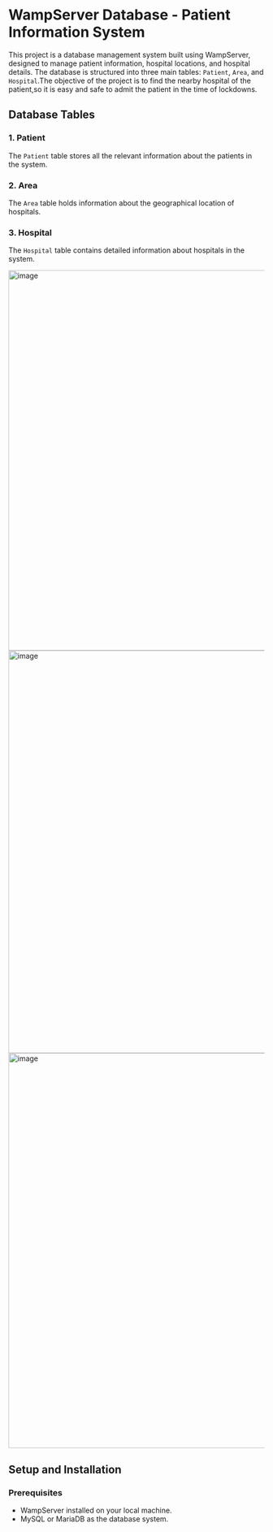 # WampServer Database - Patient Information System

This project is a database management system built using WampServer, designed to manage patient information, hospital locations, and hospital details. The database is structured into three main tables: `Patient`, `Area`, and `Hospital`.The objective of the project is to find the nearby hospital of the patient,so it is easy and safe to admit the patient in the time of lockdowns.

## Database Tables

### 1. Patient
The `Patient` table stores all the relevant information about the patients in the system.



### 2. Area
The `Area` table holds information about the geographical location of hospitals.


### 3. Hospital
The `Hospital` table contains detailed information about hospitals in the system.

<img width="749" alt="image" src="https://github.com/user-attachments/assets/9f81bf23-7b8b-49c2-9255-f94a562113f7">
<img width="793" alt="image" src="https://github.com/user-attachments/assets/9c3441b3-b113-42be-a753-13eef838ceca">
<img width="778" alt="image" src="https://github.com/user-attachments/assets/003ea712-22b4-4352-8c42-e033cf6374b6">


## Setup and Installation

### Prerequisites
- WampServer installed on your local machine.
- MySQL or MariaDB as the database system.


